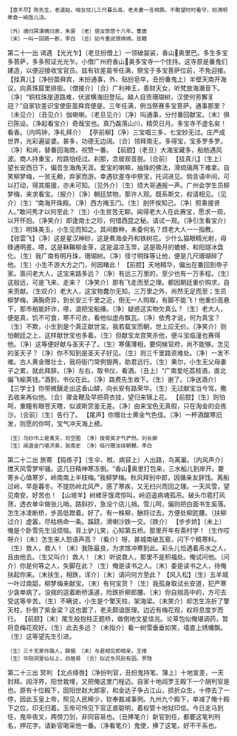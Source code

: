 <!-- { "loadSidebar": true } -->
    【意不尽】陈先生，老道姑，咱女坟儿三尺暮云高，老夫妻一言相靠。不敢望时时看守，则清明寒食一碗饭儿浇。

    〔外〕魂归冥漠魄归泉，朱褒 〔老〕使汝悠悠十八年。曹唐
    〔末〕一叫一回肠一断，李白 〔合〕如今重说恨绵绵。张籍

第二十一出 谒遇
    【光光乍】〔老旦扮僧上〕一领破袈裟，香山奥里巴。多生多宝多菩萨，多多照证光光乍。小僧广州府香山奥多宝寺一个住持。这寺原是番鬼们建造，以便迎接收宝官员。兹有钦差苗爷任满，祭宝于多宝菩萨位前，不免迎接。
    【挂真儿】〔净扮苗舜宾，末扮通事，外、贴扮皂卒，丑扮番鬼上〕半壁天南开海议，向真珠窟里排衙。〔僧接介〕〔合〕广利神王，善财天女，听梵放海潮音下。〔净〕“铜柱珠崖道路难，伏波横海旧登坛。越人自贡珊瑚树，汉使何劳獬豸冠？”自家钦差识宝使臣苗舜宾便是。三年任满，例当祭赛多宝菩萨。通事那里？〔未见介〕〔丑见介〕伽喇喇。〔老旦见介〕〔净〕叫通事，分付番回献宝。〔末〕俱已陈设。〔净起看宝介〕奇哉宝也。真乃磊落山川，精荧日月。多宝寺不虚名矣！看香。〔内鸣钟，净礼拜介〕
    【亭前柳】〔净〕三宝唱三多，七宝妙无过。庄严成世界，光彩遍娑婆。甚多，功德无边阔。〔合〕领拜南无，多得宝，宝多罗多罗。〔净〕和尚，替番回海商，祝赞一番。
    【前腔】〔老旦〕大海宝藏多，船舫遇风波。商人持重宝，险路怕经过。刹那，念彼观音脱。〔合前〕
    【挂真儿】〔生上〕望长安西日下，偏吾生海角天涯。爱宝的喇嘛，抽珠的佛法，滑琉璃两下难拿。自笑柳梦梅，一贫无赖，弃家而游。幸遇钦差寺中祭宝，托词进见。倘言语中间，可以打动，得其赈援，亦未可知。〔见外介〕〔生〕烦大哥通报一声。广州会学生员柳梦梅，来求看宝。〔报介〕〔净〕朝廷禁物，那许人观。既系斯文，权请相见。〔见介〕〔生〕“南海开珠殿。〔净〕西方掩玉门。〔生〕剖怀俟知己。〔净〕照乘接贤人。”敢问秀才以何至此？〔生〕小生贫苦无聊。闻得老大人在此赛宝，愿求一观，以开怀抱。〔净笑介〕即逢南士之珍，何惜西昆之秘。请试一观。〔净引生看宝介〕〔生〕明珠美玉，小生见而知之。其间数种，未委何名？烦老大人一一指教。
    【驻雲飞】〔净〕这是星汉神砂，这是煮海金丹和铁树花。少什么猫眼精光射，母碌通明差。嗏，这是靺鞨柳金芽，这是温凉玉斝，这是吸月的蟾蜍，和阳燧冰盘化。〔生〕我广南有明月珠，珊瑚树。〔净〕径寸明珠等让他，便是几尺珊瑚碎了他。〔生〕小生不游大方之门，何因睹此！
    【前腔】天地精华，偏出在番回到帝子家。禀问老大人，这宝来路多远？〔净〕有远三万里的，至少也有一万多程。〔生〕这般远，可是飞来、走来？〔净笑介〕那有飞走而至之理。都因朝廷重价购求，自来贡献。〔生叹介〕老大人，这宝物蠢尔无知，三万里之外，尚然无足而至；生员柳梦梅，满胸奇异，到长安三千里之近，倒无一人购取，有脚不能飞！他重价高悬下，那市舶能奸诈，嗏，浪把宝船撶。〔净〕疑惑这实物欠真么？〔生〕老大人，便是真，饥不可食，寒不可衣，看他似虚舟飘瓦。〔净〕依秀才说，何为真宝？〔生〕不欺，小生到是个真正献世宝。我若载宝而朝，世上应无价。〔净笑介〕则怕朝廷之上，这样献世宝也多着。〔生〕但献宝龙宫笑杀他，便斗宝临潼也赛得他。〔净〕这等便好献与圣天子了。〔生〕寒儒薄相，要伺候官府，尚不能够。怎见的圣天子？〔净〕你不知到是圣天子好见。〔生〕则三千里路资难处。〔净〕一发不难。古人黄金赠壮士，我将衙门常例银两，助君远行。〔生〕果尔，小生无父母妻子之累，就此拜辞。〔净〕左右，取书仪，看酒。〔丑上〕“广南爱吃荔枝酒，直北偏飞榆荚钱。”酒到，书仪在此。〔净〕路费先生收下。〔生〕谢了。〔净送酒介〕
    【三学士】你带微醺走出这香山罅，向长安有路荣华。〔生〕无过献宝当今驾，撒去收来再似他。〔合〕骤金鞭及早把荷衣挂，望归来锦上花。
    【前腔】〔生〕则怕呵，重瞳有眼苍天瞎，似波斯赏鉴无差。〔净〕由来宝色无真假，只在淘金的会拣沙。〔合前〕〔生〕告行了。
    【尾声】你赠壮士黄金气色佳。〔净〕一杯酒酸寒旧发，则愿的你呵，宝气冲天海上槎。

    〔生〕乌纱巾上是青天，司空图 〔净〕俊骨英才气俨然。刘长卿
    〔生〕闻道金门堪济美，张南史 〔净〕临行赠汝绕朝鞭。李白

第二十二出 旅寄
    【捣练子】〔生伞、袱、病容上〕人出路，鸟离巢。〔内风声介〕搅天风雪梦牢骚。这几日精神寒冻倒。“香山奥里打包来，三水船儿到岸开。要寄乡心值寒岁，岭南南上半枝梅。”我柳梦梅。秋风拜别中郎，因循亲友辞饯。离船过岭，早是暮冬。不提防岭北风严，感了寒疾，又无扫兴而回之理。一天风雪，望见南安。好苦也！
    【山坡羊】树槎牙饿鸢惊叫，岭迢遥病魂孤吊。破头巾雹打风筛，透衣单伞做张儿哨。路斜抄，急没个店儿捎。雪儿呵，偏则把白面书生奚落。怎生冰凌断桥，步高低蹬着。好了。有一株柳，酬将过去。方便处柳跎腰。〔扶柳过介〕虚嚣，尽枯杨命一条。蹊跷，滑喇沙跌一交。〔跌介〕
    【步步娇】〔未上〕俺是个卧雪先生没烦恼。背上驴儿笑，心知第五桥。那里开年有斋村学！〔生作哎呀介〕〔末〕怎生来人怨语声高？〔看介〕呀，甚城南破瓦窑，闪下个精寒料。〔生〕救人，救人！〔末〕我陈最良，为求馆冲寒到此。彩头儿恰遇着吊水之人，且由他去。〔生又叫介〕救人！〔末〕听说救人，那里不是积福处。俺试问他。〔问介〕你是何等之人，失脚在此？〔生〕俺是读书之人。〔末〕委是读书之人，待俺扶起你来。〔末扶生，相跌，诨介〕〔末〕请问何方至此？
    【风入松】〔生〕五羊城一叶过南韶，柳梦梅来献宝。〔末〕有何宝货？〔生〕我孤身取试长安道，犯严寒少衾单病了。没揣的逗着断桥溪道，险跌折柳郎腰。〔末〕你自揣高中的，方可去受这等辛苦。〔生〕不瞒说，小生是个擎天柱，架海梁。〔末笑介〕却怎生冻折了擎天柱，扑倒了紫金梁？这也罢了，老夫颇谙医理。边近有梅花观，权将息度岁而行。
    【前腔】〔末〕尾生般抱柱正题桥，做倒地文星佳兆。论草包似俺堪调药，暂将息梅花观好。〔生〕此去多远？〔末指介〕看一树雪垂垂如笑，墙直上绣幡飘。〔生〕这等望先生引进。

    〔生〕三十无家作路人，薛据 〔末〕与君相见即相亲。王维
    〔生〕华阳洞里仙坛上，白居易 〔合〕似近东风别有因。罗隐

第二十三出 冥判
    【北点绛唇】〔净扮判官，丑扮鬼持笔、簿上〕十地宣差，一天封拜。阎浮界，阳世栽埋，又把俺这里门桯迈。自家十地阎罗王殿下一个胡判官是也。原有十位殿下，因阳世赵大郎家，和金达子争占江山，损折众生，十停去了一停，因此玉皇上帝，照见人民稀少，钦奉裁减事例。九州九个殿下，单减了俺十殿下之位，印无归着。玉帝可怜见下官正直聪明，着权管十地狱印信。今日走马到任，鬼卒夜叉，两傍刀剑，非同容易也。〔丑捧笔介〕新官到任，都要这笔判刑名，押花字。请新官喝采他一番。〔净看笔介〕鬼使，捧了这笔，好不干系也。
